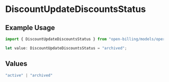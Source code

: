 # DiscountUpdateDiscountsStatus

## Example Usage

```typescript
import { DiscountUpdateDiscountsStatus } from "open-billing/models/operations";

let value: DiscountUpdateDiscountsStatus = "archived";
```

## Values

```typescript
"active" | "archived"
```